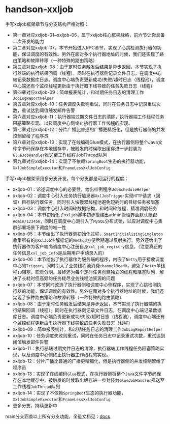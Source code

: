 # handson-xxljob
手写xxljob框架章节与分支结构严格对照：
- 第一章对应xxljob-01~xxljob-06，属于xxljob核心框架脉络，前六节让你具备二次开发的能力
- 第二章对应xxljob-07，本节开始进入RPC章节，实现了心跳检测执行器的功能，保证调度的有效性。另外在面对多个执行器地址的时候，我们还实现了路由策略和故障转移（一种特殊的路由策略）
- 第三章对应xxljob-08：由于定时任务触发后结果是异步返回，本节实现了执行器端的执行结果回调（线程）。同时在执行器侧记录文件日志，在调度中心端记录数据库日志。调度中心端负责更新成功/失败/超时日志（线程池），调度中心端还有个监控线程更新由于执行器下线导致的任务失败日志（线程）
- 第四章对应xxljob-09：简单报表统计，和过期任务日志的清理工作`JobLogReportHelper`
- 第五章对应xxljob-10：任务调度失败则重试，同时在任务日志中记录重试次数，重试达到阈值触发邮件告警
- 第六章对应xxljob-11：执行器端过期文件日志的清除，执行器端工作线程任务阻塞策略实现。以及调度中心侧终止执行器工作线程的实现。
- 第七章对应xxljob-12：分片广播比普通的广播更精细化，但是执行器侧的并发控制留给了程序员
- 第八章对应xxljob-13：实现了在线编码Glue模式，在执行器侧将整个Java文件字节码保存在本地缓存中，被触发的时候取出缓存进一步封装为`GlueJobHandler`推送至工作线程JobThread队列
- 第九章对应xxljob-14：实现了不依赖`SpringBoot`生态的执行器功能，`XxlJobSimpleExecutor`和`FrameLessXxlJobConfig`


手写xxljob框架采用多分支开发，每个分支都是可运行的程度：
- xxljob-01：论述调度中心的必要性，给出样例程序`JobScheduleHelper`
- xxljob-02：调度中心引入任务执行触发器`XxlJobTrigger`实现`HTTP`请求（回调）目标执行器任务，同时引入快慢双线程池避免短耗时的目标任务被阻塞
- xxljob-03：调度中心引入时间轮数据结构，和时间轮线程，精准调度任务
- xxljob-04：本节初始化了`xxljob`脚本初步搭建出admin管理界面默认账密`Admin/123456`，同时在调度中心测引入了`MySQL`分布式锁，以应对调度中心集群部署场景下调度的唯一性
- xxljob-05：本节给出了执行器测初始化过程，`SmartInitializingSingleton`收集所有的`@XxlJob`注解标记的`Method`方便后期通过反射执行。另外还给出了执行器作为客户端向调度中心注册自身`xxl_job_registry`信息。（注意真正的任务信息`xxl_job_info`是后期用户手动录入的）
- xxljob-06：本节给出了执行器作为服务端的程序，内嵌了`Netty`用于接收调度中心的`Trigger`。同时引入了业务线程池消费`channelRead0`，避免了`Netty`单线程`IO`阻塞，职责分明。最终还为每个定时任务创建独立的线程和阻塞队列，解决了长耗时但高频的任务耗尽业务线程池资源的问题
- xxljob-07：本节同时改造了执行器侧和调度中心侧程序，实现了心跳检测执行器的功能，保证调度的有效性。另外在面对多个执行器地址的时候，我们还实现了多种路由策略和故障转移（一种特殊的路由策略）
- xxljob-08：由于定时任务触发后结果是异步返回，本节实现了执行器端的执行结果回调（线程）。同时在执行器侧记录文件日志，在调度中心端记录数据库日志。调度中心端负责更新成功/失败/超时日志（线程池），调度中心端还有个监控线程更新由于执行器下线导致的任务失败日志（线程）
- xxljob-09：简单报表统计，和过期任务日志的清理工作`JobLogReportHelper`
- xxljob-10：任务调度失败则重试，同时在任务日志中记录重试次数，重试达到阈值触发邮件告警
- xxljob-11：执行器端过期文件日志的清除，执行器端工作线程任务阻塞策略实现。以及调度中心侧终止执行器工作线程的实现。
- xxljob-12：分片广播比普通的广播更精细化，但是执行器侧的并发控制留给了程序员
- xxljob-13：实现了在线编码`Glue`模式，在执行器侧将整个`Java`文件字节码保存在本地缓存中，被触发的时候取出缓存进一步封装为`GlueJobHandler`推送至工作线程`JobThread`队列
- xxljob-14：实现了不依赖`SpringBoot`生态的执行器功能，`XxlJobSimpleExecutor`和`FrameLessXxlJobConfig`
- 更多分支，持续更新中

main分支涵盖以上所有分支功能，全量文档见：[docs](docs)
